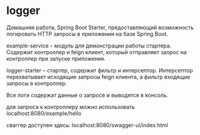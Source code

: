 # logger  

Домашняя работа, Spring Boot Starter, предоставляющий возможность логировать HTTP запросы в приложении на базе Spring Boot.  

example-service – модуль для демонстрации работы стартера. Содержит контроллер и feign клиент, который отправляет запрос на контроллер при запуске приложения.  

logger-starter – стартер, содержит фильтр и интерсептор. Интерсептор перехватывает исходящие запросы feign клиента, а фильтр входящие запросы в контроллер.  

Все логи содержат данные о запросе и выводятся в консоль.  

для запроса к контроллеру можно использовать localhost:8080/example/hello  

сваггер доступен здесь: localhost:8080/swagger-ui/index.html  